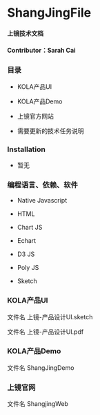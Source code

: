 
ShangJingFile
==

#### 上镜技术文档

#### Contributor：Sarah Cai

###  目录  

* KOLA产品UI

* KOLA产品Demo

* 上镜官方网站

* 需要更新的技术任务说明
  
### Installation  

* 暂无  

### 编程语言、依赖、软件

* Native Javascript

* HTML

* Chart JS

* Echart

* D3 JS

* Poly JS

* Sketch

### KOLA产品UI

文件名 上镜-产品设计UI.sketch  

文件名 上镜-产品设计UI.pdf  


### KOLA产品Demo  

文件名 ShangJingDemo  

### 上镜官网

文件名 ShangjingWeb



